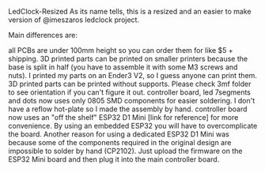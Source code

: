 LedClock-Resized
As its name tells, this is a resized and an easier to make version of @imeszaros ledclock project.

Main differences are:

all PCBs are under 100mm height so you can order them for like $5 + shipping.
3D printed parts can be printed on smaller printers because the base is split in half (you have to assemble it with some M3 screws and nuts). I printed my parts on an Ender3 V2, so I guess anyone can print them.
3D printed parts can be printed without supports. Please check 3mf folder to see orientation if you can't figure it out.
controller board, led 7segments and dots now uses only 0805 SMD components for easier soldering. I don't have a reflow hot-plate so I made the assembly by hand.
controller board now uses an "off the shelf" ESP32 D1 Mini [link for reference] for more convenience. By using an embedded ESP32 you will have to overcomplicate the board. Another reason for using a dedicated ESP32 D1 Mini was because some of the components required in the original design are impossible to solder by hand (CP2102). Just upload the firmware on the ESP32 Mini board and then plug it into the main controller board.
